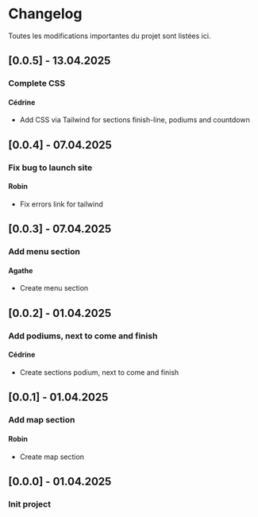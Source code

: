 # Changelog
 
Toutes les modifications importantes du projet sont listées ici.

## [0.0.5] - 13.04.2025
### Complete CSS
#### Cédrine
- Add CSS via Tailwind for sections finish-line, podiums and countdown

## [0.0.4] - 07.04.2025
### Fix bug to launch site
#### Robin
- Fix errors link for tailwind 

## [0.0.3] - 07.04.2025
### Add menu section
#### Agathe
- Create menu section

## [0.0.2] - 01.04.2025
### Add podiums, next to come and finish
#### Cédrine
- Create sections podium, next to come and finish

## [0.0.1] - 01.04.2025
### Add map section
#### Robin
- Create map section
 
## [0.0.0] - 01.04.2025
### Init project